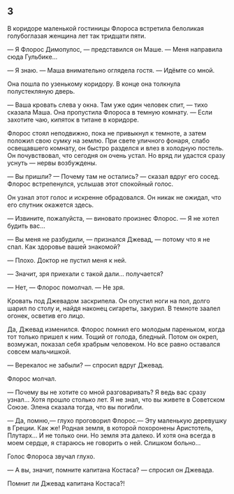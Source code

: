 ## 3

В коридоре маленькой гостиницы Флороса встретила белоликая голубоглазая женщина лет так тридцати пяти.

— Я Флорос Димопулос, — представился он Маше. — Меня направила сюда Гульбике...

— Я знаю. — Маша внимательно оглядела гостя. — Идёмте со мной.

Она пошла по узенькому коридору.
В конце она толкнула полустекляную дверь.

— Ваша кровать слева у окна.
Там уже один человек спит, — тихо сказала Маша.
Она пропустила Флороса в темную комнату. — Если захотите чаю, кипяток в титане в коридоре.

Флорос стоял неподвижно, пока не привыкнул к темноте, а затем положил свою сумку на землю.
При свете уличного фонаря, слабо освещавшего комнату, он быстро разделся и влез в холодную постель.
Он почувствовал, что сегодня он очень устал.
Но вряд ли удастся сразу уснуть — нервы возбуждены.

— Вы пришли?
— Почему там не остались? — сказал вдруг его сосед.
Флорос встрепенулся, услышав этот спокойный голос.

Он узнал этот голос и искренне обрадовался.
Он никак не ожидал, что его спутник окажется здесь.

— Извините, пожалуйста, — виновато произнес Флорос. — Я не хотел будить вас...

— Вы меня не разбудили, — признался Джевад, — потому что я не спал.
Как здоровье вашей знакомой?

— Плохо.
Доктор не пустил меня к ней.

— Значит, зря приехали с такой дали... получается?

— Нет, — Флорос помолчал. — Не зря.

Кровать под Джевадом заскрипела.
Он опустил ноги на пол, долго шарил по столу и, найдя наконец сигареты, закурил.
В темноте заалел огонек, осветив его лицо.

Да, Джевад изменился.
Флорос помнил его молодым пареньком, когда тот только пришел к ним.
Тощий от голода, бледный.
Потом он окреп, возмужал, показал себя храбрым человеком.
Но все равно оставался совсем мальчишкой.

— Верекалос не забыли? — спросил вдруг Джевад.

Флорос молчал.

— Почему вы не хотите со мной разговаривать?
Я ведь вас сразу узнал...
Хотя прошло столько лет.
Я не знал, что вы живете в Советском Союзе.
Элена сказала тогда, что вы погибли.

— Да, помню,— глухо проговорил Флорос.— Эту маленькую деревушку в Греции.
Как же!
Родная земля, в которой похоронены Аристотель, Плутарх...
И не только они.
Но земля эта далеко.
И хотя она всегда в моем сердце, я стараюсь не говорить о ней.
Слишком больно...

Голос Флороса звучал глухо.

— А вы, значит, помните капитана Костаса? — спросил он Джевада.

Помнит ли Джевад капитана Костаса?!

